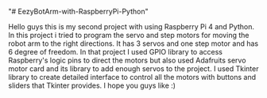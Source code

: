 "# EezyBotArm-with-RaspberryPi-Python" 

Hello guys this is my second project with using Raspberry Pi 4 and Python. In this project i tried to program the servo and step motors for moving the robot arm to the right directions. It has 3 servos and one step motor and has 6 degree of freedom. In that project I used GPIO library to access Raspberry's logic pins to direct the motors but also used Adafruits servo motor card and its library to add enough servos to the project. I used Tkinter library to create detailed interface to control all the motors with buttons and sliders that Tkinter provides. I hope you guys like :)